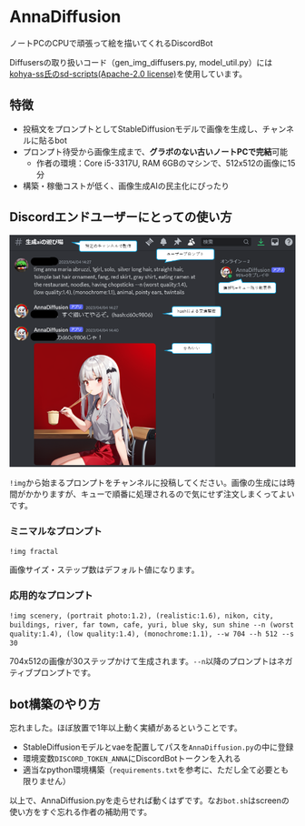 # AnnaDiffusion
ノートPCのCPUで頑張って絵を描いてくれるDiscordBot

Diffusersの取り扱いコード（gen_img_diffusers.py, model_util.py）には[kohya-ss氏のsd-scripts(Apache-2.0 license)](https://github.com/kohya-ss/sd-scripts)を使用しています。

## 特徴
* 投稿文をプロンプトとしてStableDiffusionモデルで画像を生成し、チャンネルに貼るbot
* プロンプト待受から画像生成まで、**グラボのない古いノートPCで完結**可能
  * 作者の環境：Core i5-3317U, RAM 6GBのマシンで、512x512の画像に15分
* 構築・稼働コストが低く、画像生成AIの民主化にぴったり

## Discordエンドユーザーにとっての使い方
![use case](readme-image/discord.png)

`!img`から始まるプロンプトをチャンネルに投稿してください。画像の生成には時間がかかりますが、キューで順番に処理されるので気にせず注文しまくってよいです。

### ミニマルなプロンプト
```
!img fractal
```

画像サイズ・ステップ数はデフォルト値になります。

### 応用的なプロンプト
```
!img scenery, (portrait photo:1.2), (realistic:1.6), nikon, city, buildings, river, far town, cafe, yuri, blue sky, sun shine --n (worst quality:1.4), (low quality:1.4), (monochrome:1.1), --w 704 --h 512 --s 30
```

704x512の画像が30ステップかけて生成されます。`--n`以降のプロンプトはネガティブプロンプトです。

## bot構築のやり方
忘れました。ほぼ放置で1年以上動く実績があるということです。

* StableDiffusionモデルとvaeを配置してパスを`AnnaDiffusion.py`の中に登録
* 環境変数`DISCORD_TOKEN_ANNA`にDiscordBotトークンを入れる
* 適当なpython環境構築（`requirements.txt`を参考に、ただし全て必要とも限りません）

以上で、AnnaDiffusion.pyを走らせれば動くはずです。なお`bot.sh`はscreenの使い方をすぐ忘れる作者の補助用です。
